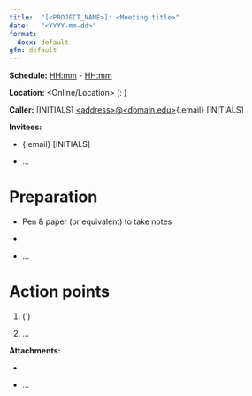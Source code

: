 ```yaml
---
title:  "[<PROJECT_NAME>]: <Meeting title>"
date:   "<YYYY-mm-dd>"
format:
  docx: default
gfm: default
---
```


**Schedule:** <HH:mm> <timezone> - <HH:mm> <timezone>

**Location:** <Online/Location> (<Platform>: <URL>)

**Caller:** <Name Surname> \[INITIALS\]
[\<address\>\@\<domain.edu\>](mailto:%address@domain.edu){.email} \[INITIALS\]

**Invitees:**

-   <name surname> [<email>](mailto:email){.email} \[INITIALS\]

-   ...

# Preparation

-   Pen & paper (or equivalent) to take notes

-   <Previous task>

-   ...

# Action points

1.  <Point> (<duration>')

2.  ...

**Attachments:**

-   [<File name>](URL)

-   ...
